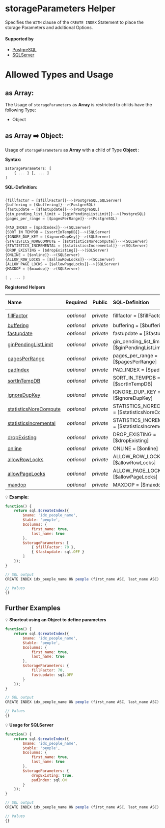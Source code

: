 # storageParameters Helper
Specifies the `WITH` clause of the `CREATE INDEX` Statement to place the storage Parameters and additional Options.

#### Supported by
- [PostgreSQL](https://www.postgresql.org/docs/9.5/static/sql-createtable.html)
- [SQLServer](https://docs.microsoft.com/en-us/sql/t-sql/statements/create-table-transact-sql)

# Allowed Types and Usage

## as Array:

The Usage of `storageParameters` as **Array** is restricted to childs have the following Type:

- Object

## as Array :arrow_right: Object:

Usage of `storageParameters` as **Array** with a child of Type **Object** :

**Syntax:**

```javascript
$storageParameters: [
    { ... } [, ... ]
]
```

**SQL-Definition:**
```javascript

{fillfactor = [$fillFactor]}-->(PostgreSQL,SQLServer)
{buffering = [$buffering]}-->(PostgreSQL)
{fastupdate = [$fastupdate]}-->(PostgreSQL)
{gin_pending_list_limit = [$ginPendingListLimit]}-->(PostgreSQL)
{pages_per_range = [$pagesPerRange]}-->(PostgreSQL)

{PAD_INDEX = [$padIndex]}-->(SQLServer)
{SORT_IN_TEMPDB = [$sortInTempDB]}-->(SQLServer)
{IGNORE_DUP_KEY = [$ignoreDupKey]}-->(SQLServer)
{STATISTICS_NORECOMPUTE = [$statisticsNoreCompute]}-->(SQLServer)
{STATISTICS_INCREMENTAL = [$statisticsIncremental]}-->(SQLServer)
{DROP_EXISTING = [$dropExisting]}-->(SQLServer)
{ONLINE = [$online]}-->(SQLServer)
{ALLOW_ROW_LOCKS = [$allowRowLocks]}-->(SQLServer)
{ALLOW_PAGE_LOCKS = [$allowPageLocks]}-->(SQLServer)
{MAXDOP = [$maxdop]}-->(SQLServer)

[ , ... ]
```

**Registered Helpers**

Name|Required|Public|SQL-Definition|Supported by
:---|:------:|:----:|:-------------|:-----------
[fillFactor](./private/fillFactor/)|*optional*|*private*|fillfactor =  [$fillFactor]|`PostgreSQL` `SQLServer` 
[buffering](./private/buffering/)|*optional*|*private*|buffering =  [$buffering]|`PostgreSQL` 
[fastupdate](./private/fastupdate/)|*optional*|*private*|fastupdate =  [$fastupdate]|`PostgreSQL` 
[ginPendingListLimit](./private/ginPendingListLimit/)|*optional*|*private*|gin_pending_list_limit =  [$ginPendingListLimit]|`PostgreSQL` 
[pagesPerRange](./private/pagesPerRange/)|*optional*|*private*|pages_per_range =  [$pagesPerRange]|`PostgreSQL` 
[padIndex](./private/padIndex/)|*optional*|*private*|PAD_INDEX =  [$padIndex]|`SQLServer` 
[sortInTempDB](./private/sortInTempDB/)|*optional*|*private*|SORT_IN_TEMPDB =  [$sortInTempDB]|`SQLServer` 
[ignoreDupKey](./private/ignoreDupKey/)|*optional*|*private*|IGNORE_DUP_KEY =  [$ignoreDupKey]|`SQLServer` 
[statisticsNoreCompute](./private/statisticsNoreCompute/)|*optional*|*private*|STATISTICS_NORECOMPUTE =  [$statisticsNoreCompute]|`SQLServer` 
[statisticsIncremental](./private/statisticsIncremental/)|*optional*|*private*|STATISTICS_INCREMENTAL =  [$statisticsIncremental]|`SQLServer` 
[dropExisting](./private/dropExisting/)|*optional*|*private*|DROP_EXISTING =  [$dropExisting]|`SQLServer` 
[online](./private/online/)|*optional*|*private*|ONLINE =  [$online]|`SQLServer` 
[allowRowLocks](./private/allowRowLocks/)|*optional*|*private*|ALLOW_ROW_LOCKS =  [$allowRowLocks]|`SQLServer` 
[allowPageLocks](./private/allowPageLocks/)|*optional*|*private*|ALLOW_PAGE_LOCKS =  [$allowPageLocks]|`SQLServer` 
[maxdop](./private/maxdop/)|*optional*|*private*|MAXDOP =  [$maxdop]|`SQLServer` 

:bulb: **Example:**
```javascript
function() {
    return sql.$createIndex({
        $name: 'idx_people_name',
        $table: 'people',
        $columns: {
            first_name: true,
            last_name: true
        },
        $storageParameters: [
            { $fillFactor: 70 },
            { $fastupdate: sql.OFF }
        ]
    });
}

// SQL output
CREATE INDEX idx_people_name ON people (first_name ASC, last_name ASC) WITH (fillfactor = 70, fastupdate = OFF)

// Values
{}
```
## Further Examples

:bulb: **Shortcut using an Object to define parameters**
```javascript
function() {
    return sql.$createIndex({
        $name: 'idx_people_name',
        $table: 'people',
        $columns: {
            first_name: true,
            last_name: true
        },
        $storageParameters: {
            fillFactor: 70,
            fastupdate: sql.OFF
        }
    });
}

// SQL output
CREATE INDEX idx_people_name ON people (first_name ASC, last_name ASC) WITH (fillfactor = 70, fastupdate = OFF)

// Values
{}
```

:bulb: **Usage for SQLServer**
```javascript
function() {
    return sql.$createIndex({
        $name: 'idx_people_name',
        $table: 'people',
        $columns: {
            first_name: true,
            last_name: true
        },
        $storageParameters: {
            dropExisting: true,
            padIndex: sql.ON
        }
    });
}

// SQL output
CREATE INDEX idx_people_name ON people (first_name ASC, last_name ASC) WITH (DROP_EXISTING = ON, PAD_INDEX = ON)

// Values
{}
```

